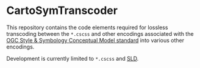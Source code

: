 # CartoSymTranscoder

This repository contains the code elements required for lossless transcoding between the `*.cscss` and other encodings associated with the [OGC Style & Symbology Conceptual Model standard](https://github.com/opengeospatial/styles-and-symbology) into various other encodings.

Development is currently limited to `*.cscss` and [SLD](https://www.ogc.org/standard/sld/).

